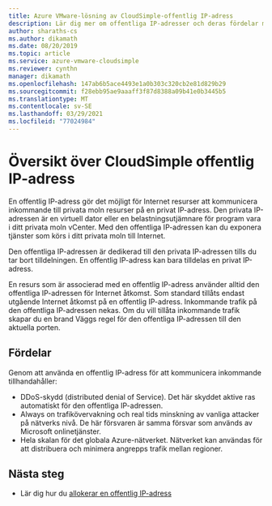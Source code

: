 ```yaml
---
title: Azure VMware-lösning av CloudSimple-offentlig IP-adress
description: Lär dig mer om offentliga IP-adresser och deras fördelar med Azure VMware-lösningen av CloudSimple
author: sharaths-cs
ms.author: dikamath
ms.date: 08/20/2019
ms.topic: article
ms.service: azure-vmware-cloudsimple
ms.reviewer: cynthn
manager: dikamath
ms.openlocfilehash: 147ab6b5ace4493e1a0b303c320cb2e81d829b29
ms.sourcegitcommit: f28ebb95ae9aaaff3f87d8388a09b41e0b3445b5
ms.translationtype: MT
ms.contentlocale: sv-SE
ms.lasthandoff: 03/29/2021
ms.locfileid: "77024984"
---
```

# <a name="cloudsimple-public-ip-address-overview"></a>Översikt över CloudSimple offentlig IP-adress

En offentlig IP-adress gör det möjligt för Internet resurser att kommunicera inkommande till privata moln resurser på en privat IP-adress. Den privata IP-adressen är en virtuell dator eller en belastningsutjämnare för program vara i ditt privata moln vCenter. Med den offentliga IP-adressen kan du exponera tjänster som körs i ditt privata moln till Internet.

Den offentliga IP-adressen är dedikerad till den privata IP-adressen tills du tar bort tilldelningen. En offentlig IP-adress kan bara tilldelas en privat IP-adress.

En resurs som är associerad med en offentlig IP-adress använder alltid den offentliga IP-adressen för Internet åtkomst. Som standard tillåts endast utgående Internet åtkomst på en offentlig IP-adress.  Inkommande trafik på den offentliga IP-adressen nekas.  Om du vill tillåta inkommande trafik skapar du en brand Väggs regel för den offentliga IP-adressen till den aktuella porten.

## <a name="benefits"></a>Fördelar

Genom att använda en offentlig IP-adress för att kommunicera inkommande tillhandahåller:

* DDoS-skydd (distributed denial of Service). Det här skyddet aktive ras automatiskt för den offentliga IP-adressen.
* Always on trafikövervakning och real tids minskning av vanliga attacker på nätverks nivå. De här försvaren är samma försvar som används av Microsoft onlinetjänster.
* Hela skalan för det globala Azure-nätverket. Nätverket kan användas för att distribuera och minimera angrepps trafik mellan regioner.  

## <a name="next-steps"></a>Nästa steg

* Lär dig hur du [allokerar en offentlig IP-adress](public-ips.md)